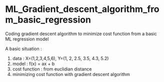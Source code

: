 # ML_Gradient_descent_algorithm_from_basic_regression
Coding gradient descent algorithm to minimize cost function from a basic ML regression model

A basic situation :

1) data  : X=(1,2,3,4,5,6), Y=(1, 2, 2.5, 3.5, 4.3, 5.2)
2) model : f(x) = ax + b
3) cost function : from euclidian distance
4) minimizing cost function with gradient descent algorithm
